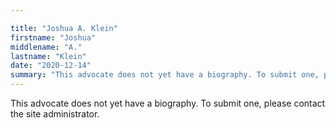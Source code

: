 ```yaml
---

title: "Joshua A. Klein"
firstname: "Joshua"
middlename: "A."
lastname: "Klein"
date: "2020-12-14"
summary: "This advocate does not yet have a biography. To submit one, please contact the site administrator."
---
```

This advocate does not yet have a biography. To submit one, please contact the site administrator.

